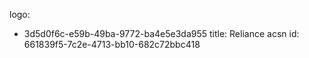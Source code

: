 logo:
  - 3d5d0f6c-e59b-49ba-9772-ba4e5e3da955
title: Reliance acsn
id: 661839f5-7c2e-4713-bb10-682c72bbc418
